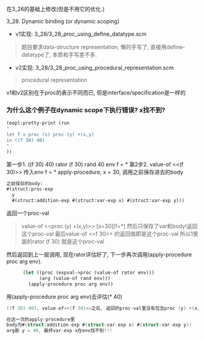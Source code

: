在3_26的基础上修改(但是不用它的优化.)

3_28. Dynamic binding (or dynamic scoping)

* v1实现: 3_28/3_28_proc_using_define_datatype.scm
> 题目要求data-structure representation, 懒的手写了, 直接用define-datatype了, 本质和手写差不多.

* v2实现: 3_28/3_28_proc_using_procedural_representation.scm
> procedural representation

v1和v2区别在于proc的表示不同而已, 但是interface/specification是一样的

### 为什么这个例子在dynamic scope下执行错误? x找不到?

```scheme
(eopl:pretty-print (run
"
let f = proc (x) proc (y) +(x,y)
in ((f 30) 40)
"
))
```

第一步1. ((f 30) 40)
rator (f 30)
rand 40
env f = *
第2步2. value-of <<(f 30)>> 传入env f = *
apply-procedure, x = 30, 调用之前保存进去的body

```scheme
之前保存的body:
#(struct:proc-exp
  y
  #(struct:addition-exp #(struct:var-exp x) #(struct:var-exp y)))
```
返回一个proc-val
> value-of <<proc (y) +(x,y)>> [x=30][f=*]
> 然后只保存了var和body!返回这个proc-val
> 最后value-of <<f 30>> 的返回值即是这个proc-val
> 所以1里面的rator (f 30) 就是这个proc-val

然后返回到上一层调用, 现在rator评估好了, 下一步再次调用(apply-procedure proc arg env).
```scheme
      (let ((proc (expval->proc (value-of rator env)))
            (arg (value-of rand env)))
        (apply-procedure proc arg env))
```

用(apply-procedure proc arg env)去评估(* 40)

```C
((f 30) 40), value-of<<(f 30)>>之后, 返回的proc-val里没有包含proc (y) +(x, y)create time的env, 也即是没有包含x=30

在这一次的apply-procedure里
body为#(struct:addition-exp #(struct:var-exp x) #(struct:var-exp y))
arg是 y = 40, 最终var-exp x在env找不到!!!
```